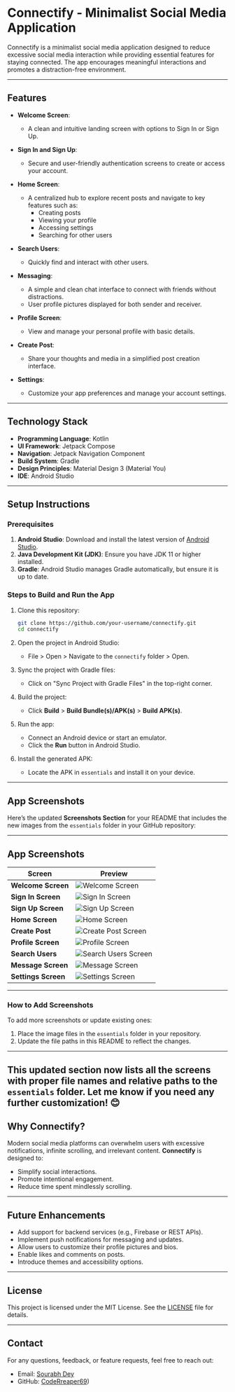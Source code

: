# **Connectify - Minimalist Social Media Application**

Connectify is a minimalist social media application designed to reduce excessive social media interaction while providing essential features for staying connected. The app encourages meaningful interactions and promotes a distraction-free environment.

---

## **Features**

- **Welcome Screen**: 
  - A clean and intuitive landing screen with options to Sign In or Sign Up.
  
- **Sign In and Sign Up**: 
  - Secure and user-friendly authentication screens to create or access your account.

- **Home Screen**:
  - A centralized hub to explore recent posts and navigate to key features such as:
    - Creating posts
    - Viewing your profile
    - Accessing settings
    - Searching for other users

- **Search Users**:
  - Quickly find and interact with other users.

- **Messaging**:
  - A simple and clean chat interface to connect with friends without distractions.
  - User profile pictures displayed for both sender and receiver.

- **Profile Screen**:
  - View and manage your personal profile with basic details.

- **Create Post**:
  - Share your thoughts and media in a simplified post creation interface.

- **Settings**:
  - Customize your app preferences and manage your account settings.

---

## **Technology Stack**

- **Programming Language**: Kotlin
- **UI Framework**: Jetpack Compose
- **Navigation**: Jetpack Navigation Component
- **Build System**: Gradle
- **Design Principles**: Material Design 3 (Material You)
- **IDE**: Android Studio

---

## **Setup Instructions**

### Prerequisites

1. **Android Studio**: Download and install the latest version of [Android Studio](https://developer.android.com/studio).
2. **Java Development Kit (JDK)**: Ensure you have JDK 11 or higher installed.
3. **Gradle**: Android Studio manages Gradle automatically, but ensure it is up to date.

### Steps to Build and Run the App

1. Clone this repository:
   ```bash
   git clone https://github.com/your-username/connectify.git
   cd connectify
   ```

2. Open the project in Android Studio:
   - File > Open > Navigate to the `connectify` folder > Open.

3. Sync the project with Gradle files:
   - Click on "Sync Project with Gradle Files" in the top-right corner.

4. Build the project:
   - Click **Build** > **Build Bundle(s)/APK(s)** > **Build APK(s)**.

5. Run the app:
   - Connect an Android device or start an emulator.
   - Click the **Run** button in Android Studio.

6. Install the generated APK:
   - Locate the APK in `essentials` and install it on your device.

---

## **App Screenshots**

Here’s the updated **Screenshots Section** for your README that includes the new images from the `essentials` folder in your GitHub repository:

---

## **App Screenshots**

| **Screen**         | **Preview**                              |
|---------------------|------------------------------------------|
| **Welcome Screen**  | ![Welcome Screen](essentials/WelcomePage.png)  |
| **Sign In Screen**  | ![Sign In Screen](essentials/SignIn.png)       |
| **Sign Up Screen**  | ![Sign Up Screen](essentials/SignUp.png)       |
| **Home Screen**     | ![Home Screen](essentials/Home.png)           |
| **Create Post**     | ![Create Post Screen](essentials/CreatePost.png) |
| **Profile Screen**  | ![Profile Screen](essentials/Profile.png)       |
| **Search Users**    | ![Search Users Screen](essentials/SeachUsers.png) |
| **Message Screen**  | ![Message Screen](essentials/MessageScreen.png) |
| **Settings Screen** | ![Settings Screen](essentials/Settings.png)     |

---

### **How to Add Screenshots**
To add more screenshots or update existing ones:
1. Place the image files in the `essentials` folder in your repository.
2. Update the file paths in this README to reflect the changes.

---

This updated section now lists all the screens with proper file names and relative paths to the `essentials` folder. Let me know if you need any further customization! 😊
---

## **Why Connectify?**

Modern social media platforms can overwhelm users with excessive notifications, infinite scrolling, and irrelevant content. **Connectify** is designed to:
- Simplify social interactions.
- Promote intentional engagement.
- Reduce time spent mindlessly scrolling.

---

## **Future Enhancements**

- Add support for backend services (e.g., Firebase or REST APIs).
- Implement push notifications for messaging and updates.
- Allow users to customize their profile pictures and bios.
- Enable likes and comments on posts.
- Introduce themes and accessibility options.

---


## **License**

This project is licensed under the MIT License. See the [LICENSE](LICENSE) file for details.

---

## **Contact**

For any questions, feedback, or feature requests, feel free to reach out:
- Email: [Sourabh Dey](deysourabh8981@gmail.com)
- GitHub: [CodeRreaper69](https://github.com/CodeRreaper69))

